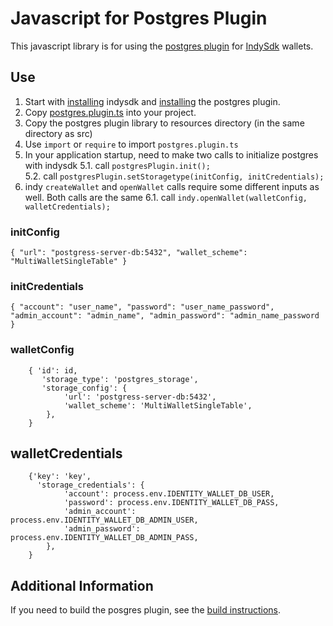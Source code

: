 #  Javascript for Postgres Plugin

This javascript library is for using the [postgres plugin](https://github.com/hyperledger/indy-sdk/tree/master/experimental/plugins/postgres_storage)
for [IndySdk](https://github.com/hyperledger/indy-sdk) wallets. 

## Use
1. Start with [installing](https://github.com/hyperledger/indy-sdk/blob/master/README.md#installation) indysdk and [installing](https://github.com/hyperledger/indy-sdk/tree/master/experimental/plugins/postgres_storage#installing-and-testing-the-postgres-plug-in) the postgres plugin.
2. Copy [postgres.plugin.ts](./postgres.plugin.ts) into your project.
3. Copy the postgres plugin library to resources directory (in the same directory as src)
4. Use `import` or `require` to import `postgres.plugin.ts`
5. In your application startup, need to make two calls to initialize postgres with indysdk
5.1. call `postgresPlugin.init();`  
5.2. call `postgresPlugin.setStoragetype(initConfig, initCredentials);`
6. indy `createWallet` and `openWallet` calls require some different inputs as well.  Both calls are the same
6.1. call `indy.openWallet(walletConfig, walletCredentials);` 

### initConfig
`{ "url": "postgress-server-db:5432", "wallet_scheme": "MultiWalletSingleTable" }`


### initCredentials
`{ "account": "user_name",
          "password": "user_name_password",
          "admin_account": "admin_name",
          "admin_password": "admin_name_password }`

### walletConfig
```
    { 'id': id,
       'storage_type': 'postgres_storage',
       'storage_config': {
            'url': 'postgress-server-db:5432',
            'wallet_scheme': 'MultiWalletSingleTable',
        },
    }
```

## walletCredentials
```
    {'key': 'key',
      'storage_credentials': {
            'account': process.env.IDENTITY_WALLET_DB_USER,
            'password': process.env.IDENTITY_WALLET_DB_PASS,
            'admin_account': process.env.IDENTITY_WALLET_DB_ADMIN_USER,
            'admin_password': process.env.IDENTITY_WALLET_DB_ADMIN_PASS,
        },
    }
```

## Additional Information
If you need to build the posgres plugin, see the [build instructions](https://github.com/hyperledger/indy-sdk/tree/master/experimental/plugins/postgres_storage).  
